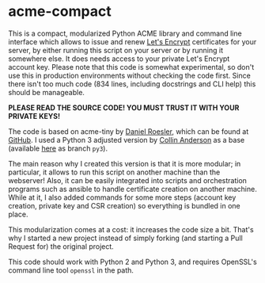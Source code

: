 # acme-compact

This is a compact, modularized Python ACME library and command line interface
which allows to issue and renew [Let's Encrypt](https://letsencrypt.org/)
certificates for your server, by either running this script on your server or
by running it somewhere else. It does needs access to your private Let's Encrypt
account key. Please note that this code is somewhat experimental, so don't use
this in production environments without checking the code first. Since there
isn't too much code (834 lines, including docstrings and CLI help) this
should be manageable.

**PLEASE READ THE SOURCE CODE! YOU MUST TRUST IT WITH YOUR PRIVATE KEYS!**

The code is based on acme-tiny by [Daniel Roesler](https://github.com/diafygi/),
which can be found at [GitHub](https://github.com/diafygi/acme-tiny). I used a
Python 3 adjusted version by [Collin Anderson](https://github.com/collinanderson/)
as a base (available [here](https://github.com/collinanderson/acme-tiny/tree/py3)
as branch `py3`).

The main reason why I created this version is that it is more modular; in
particular, it allows to run this script on another machine than the webserver!
Also, it can be easily integrated into scripts and orchestration programs such
as ansible to handle certificate creation on another machine. While at it, I also
added commands for some more steps (account key creation, private key and CSR
creation) so everything is bundled in one place.

This modularization comes at a cost: it increases the code size a bit. That's
why I started a new project instead of simply forking (and starting a Pull
Request for) the original project.

This code should work with Python 2 and Python 3, and requires OpenSSL's
command line tool `openssl` in the path.

